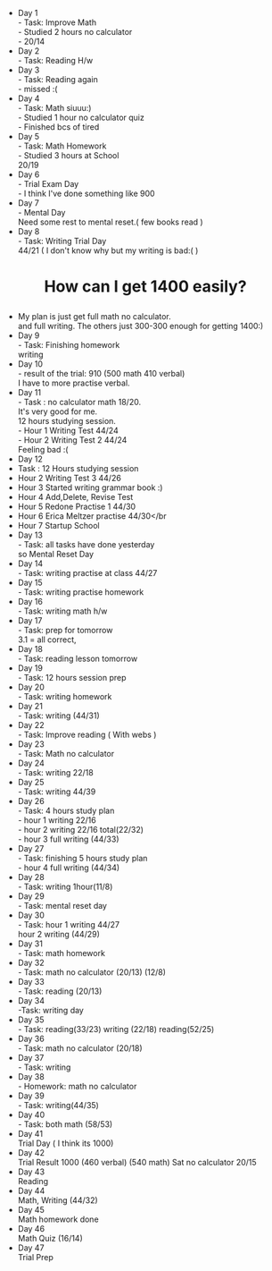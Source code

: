 - Day 1 </br> - Task: Improve Math </br> - Studied 2 hours no calculator </br> - 20/14
- Day 2 </br> - Task: Reading H/w </br>
- Day 3 </br> - Task: Reading again</br> - missed :(
- Day 4 </br> - Task: Math siuuu:)</br> - Studied 1 hour no calculator quiz</br>- Finished bcs of tired
- Day 5 </br> - Task: Math Homework</br> - Studied 3 hours at School </br> 20/19
- Day 6 </br> - Trial Exam Day </br> - I think I've done something like 900
- Day 7 </br> - Mental Day </br> Need some rest to mental reset.( few books read )
- Day 8 </br> - Task: Writing Trial Day</br> 44/21 ( I don't know why but my writing is bad:( )
# <p align="center">How can I get 1400 easily?</p>
- My plan is just get full math no calculator.</br>
and full writing. The others just 300-300 enough for getting 1400:)
- Day 9 </br> - Task: Finishing homework </br> writing 
- Day 10 </br> - result of the trial: 910 (500 math 410 verbal)</br> I have to more practise verbal.
- Day 11 </br> - Task : no calculator math 18/20. </br> It's very good for me.</br> 12 hours studying session.</br> - Hour 1 Writing Test 44/24 </br> - Hour 2 Writing Test 2 44/24</br> Feeling bad :(
- Day 12 </br>
- Task : 12 Hours studying session</br>
- Hour 2 Writing Test 3 44/26</br>
- Hour 3 Started writing grammar book :)</br>
- Hour 4 Add,Delete, Revise Test</br>
- Hour 5 Redone Practise 1 44/30</br>
- Hour 6 Erica Meltzer practise 44/30</br
- Hour 7 Startup School</br>
- Day 13 </br> - Task: all tasks have done yesterday</br> so Mental Reset Day
- Day 14 </br> - Task: writing practise at class 44/27</br>
- Day 15 </br> - Task: writing practise homework
- Day 16 </br> - Task: writing math h/w</br>
- Day 17 </br> - Task: prep for tomorrow </br> 3.1 = all correct, 
- Day 18 </br> - Task: reading lesson tomorrow
- Day 19 </br> - Task: 12 hours session prep
- Day 20 </br> - Task: writing homework
- Day 21 </br> - Task: writing (44/31)
- Day 22 </br> - Task: Improve reading ( With webs )
- Day 23 </br> - Task: Math no calculator 
- Day 24 </br> - Task: writing 22/18
- Day 25 </br> - Task: writing 44/39
- Day 26 </br> - Task: 4 hours study plan
</br>- hour 1 writing 22/16
</br>- hour 2 writing 22/16 total(22/32)
</br>- hour 3 full writing (44/33)
- Day 27 </br> - Task: finishing 5 hours study plan 
</br>- hour 4 full writing (44/34)
- Day 28 </br> - Task: writing 1hour(11/8)
- Day 29 </br> - Task: mental reset day
- Day 30 </br> - Task: hour 1 writing 44/27 </br> hour 2 writing (44/29)
- Day 31 </br> - Task: math homework
- Day 32 </br> - Task: math no calculator (20/13) (12/8)
- Day 33 </br> - Task: reading (20/13)
- Day 34</br> -Task: writing day
- Day 35 </br> - Task: reading(33/23) writing (22/18) reading(52/25)
- Day 36 </br> - Task: math no calculator (20/18)
- Day 37 </br> - Task: writing
- Day 38 </br> - Homework: math no calculator
- Day 39 </br> - Task: writing(44/35)
- Day 40 </br> - Task: both math (58/53)
- Day 41 </br> Trial Day ( I think its 1000)
- Day 42 </br> Trial Result 1000 (460 verbal) (540 math) Sat no calculator 20/15
- Day 43 </br> Reading
- Day 44 </br> Math, Writing (44/32)
- Day 45 </br> Math homework done
- Day 46 </br> Math Quiz (16/14)
- Day 47 </br> Trial Prep

